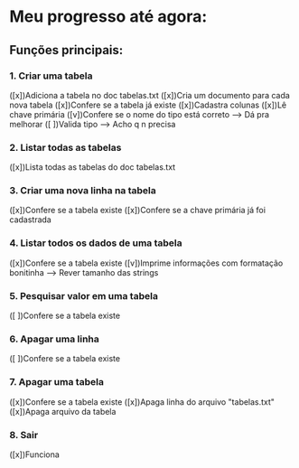 # Meu progresso até agora:

## Funções principais:

### 1. Criar uma tabela
([x])Adiciona a tabela no doc tabelas.txt
([x])Cria um documento para cada nova tabela
([x])Confere se a tabela já existe
([x])Cadastra colunas 
([x])Lê chave primária
([v])Confere se o nome do tipo está correto --> Dá pra melhorar
([ ])Valida tipo --> Acho q n precisa

### 2. Listar todas as tabelas
([x])Lista todas as tabelas do doc tabelas.txt

### 3. Criar uma nova linha na tabela
([x])Confere se a tabela existe
([x])Confere se a chave primária já foi cadastrada

### 4. Listar todos os dados de uma tabela
([x])Confere se a tabela existe
([v])Imprime informações com formatação bonitinha --> Rever tamanho das strings

### 5. Pesquisar valor em uma tabela
([ ])Confere se a tabela existe

### 6. Apagar uma linha
([ ])Confere se a tabela existe

### 7. Apagar uma tabela
([x])Confere se a tabela existe
([x])Apaga linha do arquivo "tabelas.txt"
([x])Apaga arquivo da tabela

### 8. Sair
([x])Funciona